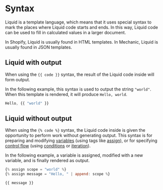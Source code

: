 # Syntax

Liquid is a template language, which means that it uses special syntax to mark the places where Liquid code starts and ends. In this way, Liquid code can be used to fill in calculated values in a larger document.

In Shopify, Liquid is usually found in HTML templates. In Mechanic, Liquid is usually found in JSON templates.

## Liquid with output

When using the `{{ code }}` syntax, the result of the Liquid code inside will form output.

In the following example, this syntax is used to output the string `"world"`. When this template is rendered, it will produce `Hello, world`.

```javascript
Hello, {{ "world" }}
```

## Liquid without output

When using the `{% code %}` syntax, the Liquid code inside is given the opportunity to perform work without generating output. This syntax is for preparing and modifying [variables](variables.md) \(using tags like [assign](../mechanic/tags/assign.md)\), or for specifying [control flow](control-flow/) \(using [conditions](control-flow/condition.md) or [iteration](control-flow/iteration.md)\).

In the following example, a variable is assigned, modified with a new variable, and is finally rendered as output.

```javascript
{% assign scope = "world" %}
{% assign message = "Hello, " | append: scope %}

{{ message }}
```

